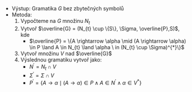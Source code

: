 - Výstup: Gramatika $G$ bez zbytečných symbolů
- Metoda:
	1. Vypočteme na $G$ množinu $N_{t}$
	2. Vytvoř $\overline{G} = (N_{t} \cup \{S\}, \Sigma, \overline{P},S)$, kde
		- $\overline{P} = \{A \rightarrow \alpha \mid (A \rightarrow \alpha) \in P \land A \in N_{t} \land \alpha \ in (N_{t} \cup \Sigma)^{*}\}$
	3. Vytvoř  množinu $V$ nad $\overline{G}$
	4. Výslednou gramatiku vytvoř jako:
		- $N^{'} = N_{t} \cap V$
		- $\Sigma^{'} = \Sigma \cap V$
		- $P^{'} = \{A \rightarrow \alpha \mid (A \rightarrow \alpha) \in P \land A \in N^{'} \land \alpha \in V^{*}\}$